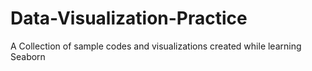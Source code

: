 # Data-Visualization-Practice
A Collection of sample codes and visualizations created while learning Seaborn
